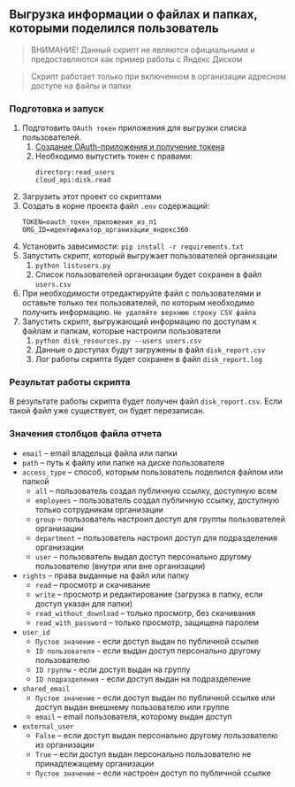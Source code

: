 
## Выгрузка информации о файлах и папках, которыми поделился пользователь

> ВНИМАНИЕ! Данный скрипт не являются официальными и предоставляются как пример работы с Яндекс Диском

> Скрипт работает только при включенном в организации адресном доступе на файлы и папки

### Подготовка и запуск

1.	Подготовить `OAuth токен` приложения для выгрузки списка пользователей.
    1. [Создание OAuth-приложения и получение токена](https://yandex.ru/dev/api360/doc/ru/access)
    2.	Необходимо выпустить токен с правами:
        ```
        directory:read_users
        cloud_api:disk.read
        ```
2.	Загрузить этот проект со скриптами
3.	Создать в корне проекта файл `.env` содержащий:
    ```
    TOKEN=oauth_токен_приложения_из_п1
    ORG_ID=идентификатор_организации_яндекс360
    ```
4.	Установить зависимости: `pip install -r requirements.txt`
5.	Запустить скрипт, который выгружает пользователей организации
    1.	`python listusers.py`
    2.	Список пользователей организации будет сохранен в файл `users.csv`
6.	При необходимости отредактируйте файл с пользователями и оставьте только тех пользователей, по которым необходимо получить информацию. `Не удаляйте верхнюю строку CSV файла`
7.	Запустить скрипт, выгружающий информацию по доступам к файлам и папкам, которые настроили пользователи
    1.	`python disk_resources.py --users users.csv`
    2.	Данные о доступах будут загружены в файл `disk_report.csv`
    3.	Лог работы скрипта будет сохранен в файл `disk_report.log`

### Результат работы скрипта

В результате работы скрипта будет получен файл `disk_report.csv`. Если такой файл уже существует, он будет перезаписан.

### Значения столбцов файла отчета

- `email` – email владельца файла или папки
- `path` – путь к файлу или папке на диске пользователя
- `access_type` – способ, которым пользователь поделился файлом или папкой
    - `all` – пользователь создал публичную ссылку, доступную всем
    - `employees` – пользователь создал публичную ссылку, доступную только сотрудникам организации
    - `group` – пользователь настроил доступ для группы пользователей организации
    - `department` – пользователь настроил доступ для подразделения организации
    - `user` – пользователь выдал доступ персонально другому пользователю (внутри или вне организации)
- `rights` – права выданные на файл или папку
    - `read` – просмотр и скачивание
    - `write` – просмотр и редактирование (загрузка в папку, если доступ указан для папки)
    - `read_without_download` – только просмотр, без скачивания
    - `read_with_password` – только просмотр, защищена паролем
- `user_id`
    - `Пустое значение` - если доступ выдан по публичной ссылке
    - `ID пользователя` - если выдан доступ персонально другому пользователю
    - `ID группы` - если доступ выдан на группу
	- `ID подразделения` - если доступ выдан на подразделение
- `shared_email`
    - `Пустое значение` – если доступ выдан по публичной ссылке или доступ выдан внешнему пользователю или группе
    - `email` – email пользователя, которому выдан доступ
- `external_user`
    - `False` – если доступ выдан персонально другому пользователю из организации
    - `True` – если доступ выдан персонально пользователю не принадлежащему организации
    - `Пустое значение` – если настроен доступ по публичной ссылке


